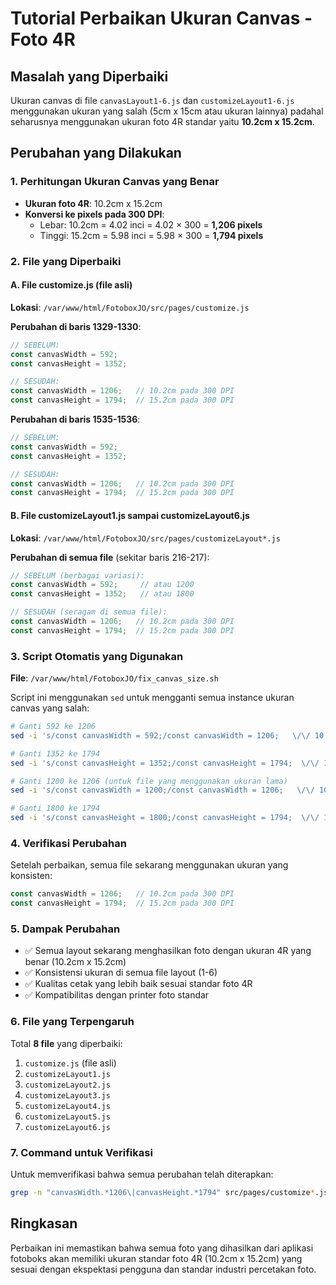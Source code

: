 # Tutorial Perbaikan Ukuran Canvas - Foto 4R

## Masalah yang Diperbaiki
Ukuran canvas di file `canvasLayout1-6.js` dan `customizeLayout1-6.js` menggunakan ukuran yang salah (5cm x 15cm atau ukuran lainnya) padahal seharusnya menggunakan ukuran foto 4R standar yaitu **10.2cm x 15.2cm**.

## Perubahan yang Dilakukan

### 1. Perhitungan Ukuran Canvas yang Benar
- **Ukuran foto 4R**: 10.2cm x 15.2cm
- **Konversi ke pixels pada 300 DPI**:
  - Lebar: 10.2cm = 4.02 inci = 4.02 × 300 = **1,206 pixels**
  - Tinggi: 15.2cm = 5.98 inci = 5.98 × 300 = **1,794 pixels**

### 2. File yang Diperbaiki

#### A. File customize.js (file asli)
**Lokasi**: `/var/www/html/FotoboxJO/src/pages/customize.js`

**Perubahan di baris 1329-1330**:
```javascript
// SEBELUM:
const canvasWidth = 592;
const canvasHeight = 1352;

// SESUDAH:
const canvasWidth = 1206;   // 10.2cm pada 300 DPI
const canvasHeight = 1794;  // 15.2cm pada 300 DPI
```

**Perubahan di baris 1535-1536**:
```javascript
// SEBELUM:
const canvasWidth = 592;
const canvasHeight = 1352;

// SESUDAH:
const canvasWidth = 1206;   // 10.2cm pada 300 DPI
const canvasHeight = 1794;  // 15.2cm pada 300 DPI
```

#### B. File customizeLayout1.js sampai customizeLayout6.js
**Lokasi**: `/var/www/html/FotoboxJO/src/pages/customizeLayout*.js`

**Perubahan di semua file** (sekitar baris 216-217):
```javascript
// SEBELUM (berbagai variasi):
const canvasWidth = 592;     // atau 1200
const canvasHeight = 1352;   // atau 1800

// SESUDAH (seragam di semua file):
const canvasWidth = 1206;   // 10.2cm pada 300 DPI
const canvasHeight = 1794;  // 15.2cm pada 300 DPI
```

### 3. Script Otomatis yang Digunakan
**File**: `/var/www/html/FotoboxJO/fix_canvas_size.sh`

Script ini menggunakan `sed` untuk mengganti semua instance ukuran canvas yang salah:
```bash
# Ganti 592 ke 1206
sed -i 's/const canvasWidth = 592;/const canvasWidth = 1206;   \/\/ 10.2cm pada 300 DPI/g'

# Ganti 1352 ke 1794  
sed -i 's/const canvasHeight = 1352;/const canvasHeight = 1794;  \/\/ 15.2cm pada 300 DPI/g'

# Ganti 1200 ke 1206 (untuk file yang menggunakan ukuran lama)
sed -i 's/const canvasWidth = 1200;/const canvasWidth = 1206;   \/\/ 10.2cm pada 300 DPI/g'

# Ganti 1800 ke 1794
sed -i 's/const canvasHeight = 1800;/const canvasHeight = 1794;  \/\/ 15.2cm pada 300 DPI/g'
```

### 4. Verifikasi Perubahan
Setelah perbaikan, semua file sekarang menggunakan ukuran yang konsisten:

```javascript
const canvasWidth = 1206;   // 10.2cm pada 300 DPI
const canvasHeight = 1794;  // 15.2cm pada 300 DPI
```

### 5. Dampak Perubahan
- ✅ Semua layout sekarang menghasilkan foto dengan ukuran 4R yang benar (10.2cm x 15.2cm)
- ✅ Konsistensi ukuran di semua file layout (1-6)
- ✅ Kualitas cetak yang lebih baik sesuai standar foto 4R
- ✅ Kompatibilitas dengan printer foto standar

### 6. File yang Terpengaruh
Total **8 file** yang diperbaiki:
1. `customize.js` (file asli)
2. `customizeLayout1.js`
3. `customizeLayout2.js`
4. `customizeLayout3.js`
5. `customizeLayout4.js`
6. `customizeLayout5.js`
7. `customizeLayout6.js`

### 7. Command untuk Verifikasi
Untuk memverifikasi bahwa semua perubahan telah diterapkan:
```bash
grep -n "canvasWidth.*1206\|canvasHeight.*1794" src/pages/customize*.js
```

## Ringkasan
Perbaikan ini memastikan bahwa semua foto yang dihasilkan dari aplikasi fotoboks akan memiliki ukuran standar foto 4R (10.2cm x 15.2cm) yang sesuai dengan ekspektasi pengguna dan standar industri percetakan foto.
